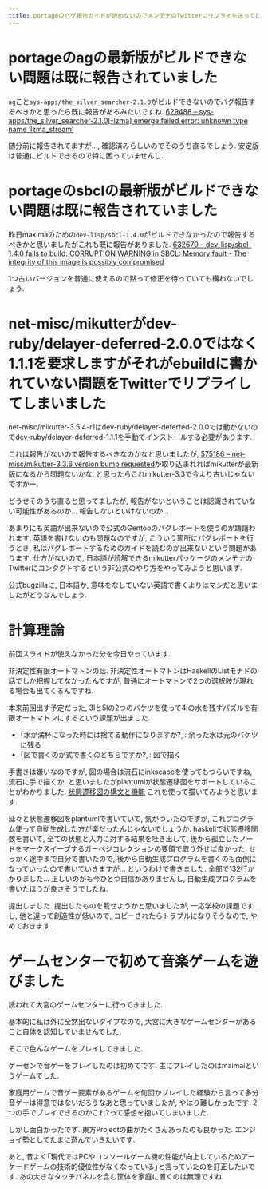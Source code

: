 ```yaml
---
title: portageのバグ報告ガイドが読めないのでメンテナのTwitterにリプライを送ってしまいました, 計算理論, plantumlでオートマトンを描きました, ゲームセンターで初めて音楽ゲームを遊びました
---
```


# portageのagの最新版がビルドできない問題は既に報告されていました

`ag`こと`sys-apps/the_silver_searcher-2.1.0`がビルドできないのでバグ報告するべきかと思ったら既に報告があるみたいですね.
[629488 – sys-apps/the_silver_searcher-2.1.0[-lzma] emerge failed error: unknown type name ‘lzma_stream’](https://bugs.gentoo.org/629488)

随分前に報告されてますが…,
確認済みらしいのでそのうち直るでしょう.
安定版は普通にビルドできるので特に困っていませんし.

# portageのsbclの最新版がビルドできない問題は既に報告されていました

昨日maximaのための`dev-lisp/sbcl-1.4.0`がビルドできなかったので報告するべきかと思いましたがこれも既に報告がありました.
[632670 – dev-lisp/sbcl-1.4.0 fails to build: CORRUPTION WARNING in SBCL: Memory fault - The integrity of this image is possibly compromised](https://bugs.gentoo.org/632670)

1つ古いバージョンを普通に使えるので黙って修正を待っていても構わないでしょう.

# net-misc/mikutterがdev-ruby/delayer-deferred-2.0.0ではなく1.1.1を要求しますがそれがebuildに書かれていない問題をTwitterでリプライしてしまいました

net-misc/mikutter-3.5.4-r1はdev-ruby/delayer-deferred-2.0.0では動かないのでdev-ruby/delayer-deferred-1.1.1を手動でインストールする必要があります.

これは報告がないので報告するべきなのかなと思いましたが,
[575186 – net-misc/mikutter-3.3.6 version bump requested](https://bugs.gentoo.org/575186)が取り込まれればmikutterが最新版になるから問題ないかな.
と思ったらこれmikutter-3.3で今より古いじゃないですかー.

どうせそのうち直ると思ってましたが,
報告がないということは認識されていない可能性があるのか…
報告しないといけないのか…

あまりにも英語が出来ないので公式のGentooのバグレポートを使うのが躊躇われます.
英語を書けないのも問題なのですが,
こういう箇所にバグレポートを行うとき,
私はバグレポートするためのガイドを読むのが出来ないという問題があります.
仕方がないので,
日本語が読解できるmikutterパッケージのメンテナのTwitterにコンタクトするという非公式のやり方をやってみようと思います.

公式bugzillaに,
日本語か,
意味をなしていない英語で書くよりはマシだと思いましたがどうなんでしょう.

# 計算理論

前回スライドが使えなかった分を今日やっています.

非決定性有限オートマトンの話.
非決定性オートマトンはHaskellのListモナドの話でしか把握してなかったんですが,
普通にオートマトンで2つの選択肢が現れる場合も出てくるんですね.

本来前回出す予定だった,
3lと5lの2つのバケツを使って4lの水を残すパズルを有限オートマトンにするという課題が出ました.

* ｢水が満杯になった時には捨てる動作になりますか?｣: 余った水は元のバケツに残る
* ｢図で書くのか式で書くのどちらですか?｣: 図で描く

手書きは嫌いなのですが,
図の場合は流石にinkscapeを使ってもつらいですね,
流石に手で描くか.
と思いましたがplantumlが状態遷移図をサポートしていることがわかりました.
[状態遷移図の構文と機能](http://plantuml.com/state-diagram)
これを使って描いてみようと思います.

延々と状態遷移図をplantumlで書いていて,
気がついたのですが,
これプログラム使って自動生成した方が楽だったんじゃないでしょうか.
haskellで状態遷移関数を書いて,
全ての状態と入力に対する結果を吐き出して,
後から孤立したノードをマークスイープするガーベジコレクションの要領で取り外せば良かった.
せっかく途中まで自分で書いたので,
後から自動生成プログラムを書くのも面倒になっていったので書いていきますが…
というわけで書きました.
全部で132行かかりました…
正しいのかも今ひとつ自信がありませんし,
自動生成プログラムを書いたほうが良さそうでしたね.

提出しました.
提出したものを載せようかと思いましたが,
一応学校の課題ですし,
他と違って創造性が低いので,
コピーされたらトラブルになりそうなので,
やめておきます.

# ゲームセンターで初めて音楽ゲームを遊びました

誘われて大宮のゲームセンターに行ってきました.

基本的に私は外に全然出ないタイプなので,
大宮に大きなゲームセンターがあること自体を認知していませんでした.

そこで色んなゲームをプレイしてきました.

ゲーセンで音ゲーをプレイしたのは初めてです.
主にプレイしたのはmaimaiというゲームでした.

家庭用ゲームで音ゲー要素があるゲームを何回かプレイした経験から言って多分音ゲーは得意ではないだろうなあと思っていましたが,
やはり難しかったです.
2つの手でプレイできるのかこれ?って感想を抱いてしまいました.

しかし面白かったです.
東方Projectの曲がたくさんあったのも良かった.
エンジョイ勢としてたまに遊んでいきたいです.

あと,
昔よく｢現代ではPCやコンソールゲーム機の性能が向上しているためアーケードゲームの技術的優位性がなくなっている｣と言っていたのを訂正したいです.
あの大きなタッチパネルを含む筐体を家庭に置くのは無理ですね.
